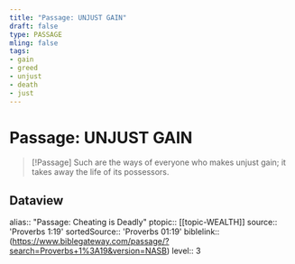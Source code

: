 ```yaml
---
title: "Passage: UNJUST GAIN"
draft: false
type: PASSAGE
mling: false
tags:
- gain
- greed
- unjust
- death
- just
---
```


# Passage: UNJUST GAIN
> [!Passage]
> Such are the ways of everyone who makes unjust gain; it takes away the life of its possessors.

## Dataview
alias:: "Passage: Cheating is Deadly"
ptopic:: [[topic-WEALTH]]
source:: 'Proverbs 1:19'
sortedSource:: 'Proverbs 01:19'
biblelink:: (https://www.biblegateway.com/passage/?search=Proverbs+1%3A19&version=NASB)
level:: 3